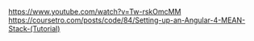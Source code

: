 https://www.youtube.com/watch?v=Tw-rskOmcMM
https://coursetro.com/posts/code/84/Setting-up-an-Angular-4-MEAN-Stack-(Tutorial)